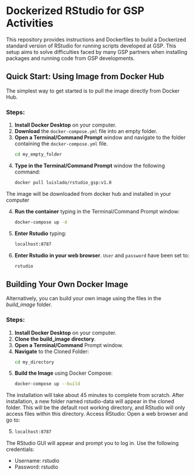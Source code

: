 # Dockerized RStudio for GSP Activities

This repository provides instructions and Dockerfiles to build a Dockerized standard version of RStudio for running scripts developed at GSP. This setup aims to solve difficulties faced by many GSP partners when installing packages and running code from GSP developments.

## Quick Start: Using Image from Docker Hub

The simplest way to get started is to pull the image directly from Docker Hub.

### Steps:
1. **Install Docker Desktop** on your computer.
2. **Download** the `docker-compose.yml` file into an empty folder.
3. **Open a Terminal/Command Prompt** window and navigate to the folder containing the `docker-compose.yml` file.
   ```bash
   cd my_empty_folder
3. **Type in the Terminal/Command Prompt** window the following command:
   ```bash
   docker pull luislado/rstudio_gsp:v1.0

The image will be downloaded from docker hub and installed in your computer

4. **Run the container** typing in the Terminal/Command Prompt window:
   ```bash
   docker-compose up -d
5. **Enter Rstudio** typing:
    ```bash
    localhost:8787

6. **Enter Rstudio in your web browser**. `User` and `password` have been set to:
    ```bash
    rstudio

## Building Your Own Docker Image

Alternatively, you can build your own image using the files in the  *build_image* folder.

### Steps:
1. **Install Docker Desktop** on your computer.
2. **Clone the build_image directory**.
3. **Open a Terminal/Command** Prompt window.
4. **Navigate** to the Cloned Folder:
    ```bash
    cd my_directory

5. **Build the Image** using Docker Compose:
    ```bash
    docker-compose up --build

The installation will take about 45 minutes to complete from scratch. After installation, a new folder named rstudio-data will appear in the cloned folder. This will be the default root working directory, and RStudio will only access files within this directory.
Access RStudio: Open a web browser and go to:
   
5.
    ```bash
    localhost:8787

The RStudio GUI will appear and prompt you to log in. Use the following credentials:
- Username: rstudio
- Password: rstudio

